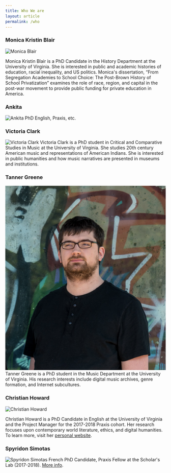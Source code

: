 ```yaml
---
title: Who We are
layout: article
permalink: /who
---
```

### Monica Kristin Blair

![Monica Blair](http://scholarslab.org/wp-content/uploads/2017/09/20170829-_DSC0329.jpg)

Monica Kristin Blair is a PhD Candidate in the History Department at the University of Virginia. She is interested in public and academic histories of education, racial inequality, and US politics. Monica's dissertation, “From Segregation Academies to School Choice: The Post-Brown History of School Privatization” examines the role of race, region, and capital in the post-war movement to provide public funding for private education in America.

### Ankita
![Ankita](http://scholarslab.org/wp-content/uploads/2017/09/20170911-_DSC0548.jpg)
PhD English, Praxis, etc.

### Victoria Clark
![Victoria Clark](http://scholarslab.org/wp-content/uploads/2017/09/20170914-_DSC0597.jpg)
Victoria Clark is a PhD student in Critical and Comparative Studies in Music at the University of Virginia. She studies 20th century American music and representations of American Indians. She is interested in public humanities and how music narratives are presented in museums and institutions.

### Tanner Greene
![Tanner Greene](/images/tannerphoto.png)
Tanner Greene is a PhD student in the Music Department at the University of Virginia. His research interests include digital music archives, genre formation, and Internet subcultures.

### Christian Howard

![Christian Howard](http://scholarslab.org/wp-content/uploads/2017/02/20170829-_DSC0281.jpg)

Christian Howard is a PhD Candidate in English at the University of Virginia and the Project Manager for the 2017-2018 Praxis cohort. Her research focuses upon contemporary world literature, ethics, and digital humanities. To learn more, visit her [personal website](www.christianhoward.org).

### Spyridon Simotas
![Spyridon Simotas](http://scholarslab.org/wp-content/uploads/2017/09/20170829-_DSC0240.jpg)
French PhD Candidate, Praxis Fellow at the Scholar's Lab (2017-2018). [More info](ss4ws.github.io).
